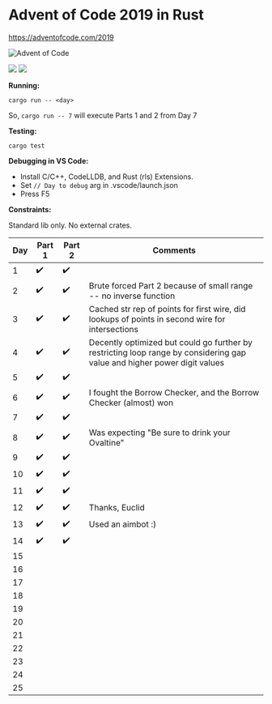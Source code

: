 # Advent of Code 2019 in Rust
https://adventofcode.com/2019

![Advent of Code](https://i.imgur.com/gRDcR6a.jpg)

![](https://github.com/aimkey/advent-of-code-2019/workflows/FmtBuildTest/badge.svg)
![](https://gitlab.com/aimkey/advent-of-code-2019/badges/master/pipeline.svg)

**Running:**

```cargo run -- <day>```

So, ```cargo run -- 7``` will execute Parts 1 and 2 from Day 7

**Testing:**

```cargo test```

**Debugging in VS Code:**

* Install C/C++, CodeLLDB, and Rust (rls) Extensions. 
* Set ```// Day to debug``` arg in .vscode/launch.json
* Press F5

**Constraints:**

Standard lib only. No external crates.

Day | Part 1 | Part 2 | Comments
--- | ------- | ------- | --- 
1 | :heavy_check_mark: | :heavy_check_mark: | 
2 | :heavy_check_mark: | :heavy_check_mark: | Brute forced Part 2 because of small range -- no inverse function
3 | :heavy_check_mark: | :heavy_check_mark: | Cached str rep of points for first wire, did lookups of points in second wire for intersections
4 | :heavy_check_mark: | :heavy_check_mark: | Decently optimized but could go further by restricting loop range by considering gap value and higher power digit values
5 | :heavy_check_mark: | :heavy_check_mark: | 
6 | :heavy_check_mark: | :heavy_check_mark: | I fought the Borrow Checker, and the Borrow Checker (almost) won
7 | :heavy_check_mark: | :heavy_check_mark: | 
8 | :heavy_check_mark: | :heavy_check_mark: | Was expecting "Be sure to drink your Ovaltine"
9 | :heavy_check_mark: | :heavy_check_mark: | 
10 | :heavy_check_mark: | :heavy_check_mark: | 
11 | :heavy_check_mark: | :heavy_check_mark: | 
12 | :heavy_check_mark: | :heavy_check_mark: | Thanks, Euclid
13 | :heavy_check_mark: | :heavy_check_mark: | Used an aimbot :)
14 | :heavy_check_mark: | :heavy_check_mark: | 
15 | | | 
16 | | | 
17 | | | 
18 | | | 
19 | | | 
20 | | | 
21 | | | 
22 | | | 
23 | | | 
24 | | | 
25 | | | 
